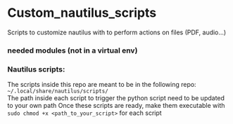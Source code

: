 # Custom_nautilus_scripts
Scripts to customize nautilus with to perform actions on files (PDF, audio...)

### needed modules (not in a virtual env)

### Nautilus scripts:

The scripts inside this repo are meant to be in the following repo: `~/.local/share/nautilus/scripts/`  
The path inside each script to trigger the python script need to be updated to your own path
Once these scripts are ready, make them executable with `sudo chmod +x <path_to_your_script>` for each script

